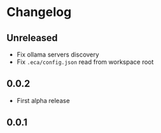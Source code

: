 # Changelog

## Unreleased

- Fix ollama servers discovery
- Fix `.eca/config.json` read from workspace root

## 0.0.2

- First alpha release

## 0.0.1
